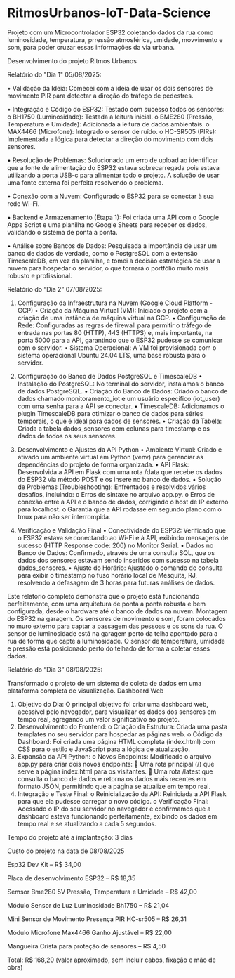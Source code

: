 # RitmosUrbanos-IoT-Data-Science
Projeto com um Microcontrolador ESP32 coletando dados da rua como luminosidade, temperatura, prressão atmosférica, umidade, movvimento e som, para poder cruzar essas informações da via urbana.

Desenvolvimento do projeto Ritmos Urbanos

Relatório do "Dia 1" 05/08/2025:

•	Validação da Ideia: Comecei com a ideia de usar os dois sensores de movimento PIR para detectar a direção do tráfego de pedestres.

•	Integração e Código do ESP32: Testado com sucesso todos os sensores:
   o	BH1750 (Luminosidade): Testada a leitura inicial.
   o	BME280 (Pressão, Temperatura e Umidade): Adicionada a leitura de dados ambientais.
   o	MAX4466 (Microfone): Integrado o sensor de ruído.
   o	HC-SR505 (PIRs): Implementada a lógica para detectar a direção do movimento com dois sensores.
   
•	Resolução de Problemas: Solucionado um erro de upload ao identificar que a fonte de alimentação do ESP32 estava sobrecarregada pois estava utilizando a porta USB-c para alimentar todo o projeto. A solução de usar uma fonte externa foi perfeita resolvendo o problema.

•	Conexão com a Nuvem: Configurado o ESP32 para se conectar à sua rede Wi-Fi.

•	Backend e Armazenamento (Etapa 1): Foi criada uma API com o Google Apps Script e uma planilha no Google Sheets para receber os dados, validando o sistema de ponta a ponta.

•	Análise sobre Bancos de Dados: Pesquisada a importância de usar um banco de dados de verdade, como o PostgreSQL com a extensão TimescaleDB, em vez da planilha, e tomei a decisão estratégica de usar a nuvem para hospedar o servidor, o que tornará o portfólio muito mais robusto e profissional.

Relatório do “Dia 2” 07/08/2025: 

1. Configuração da Infraestrutura na Nuvem (Google Cloud Platform - GCP)
   •	Criação da Máquina Virtual (VM): Iniciado o projeto com a criação de uma instância de máquina virtual na GCP.
   •	Configuração de Rede: Configuradas as regras de firewall para permitir o tráfego de entrada nas portas 80 (HTTP), 443 (HTTPS) e, mais importante, na porta 5000 para a API, garantindo que o ESP32 pudesse se comunicar com o servidor.
   •	Sistema Operacional: A VM foi provisionada com o sistema operacional Ubuntu 24.04 LTS, uma base robusta para o servidor.

2. Configuração do Banco de Dados PostgreSQL e TimescaleDB
   •	Instalação do PostgreSQL: No terminal do servidor, instalamos o banco de dados PostgreSQL.
   •	Criação do Banco de Dados: Criado o banco de dados chamado monitoramento_iot e um usuário específico (iot_user) com uma senha para a API se conectar.
   •	TimescaleDB: Adicionamos o plugin TimescaleDB para otimizar o banco de dados para séries temporais, o que é ideal para dados de sensores.
   •	Criação da Tabela: Criada a tabela dados_sensores com colunas para timestamp e os dados de todos os seus sensores.

3. Desenvolvimento e Ajustes da API Python
   •	Ambiente Virtual: Criado e ativado um ambiente virtual em Python (venv) para gerenciar as dependências do projeto de forma organizada.
   •	API Flask: Desenvolvida a API em Flask com uma rota /data que recebe os dados do ESP32 via método POST e os insere no banco de dados.
   •	Solução de Problemas (Troubleshooting): Enfrentados e resolvidos vários desafios, incluindo:
      o	Erros de sintaxe no arquivo app.py.
      o	Erros de conexão entre a API e o banco de dados, corrigindo o host de IP externo para localhost.
      o	Garantia que a API rodasse em segundo plano com o tmux para não ser interrompida.
4. Verificação e Validação Final
   •	Conectividade do ESP32: Verificado que o ESP32 estava se conectando ao Wi-Fi e à API, exibindo mensagens de sucesso (HTTP Response code: 200) no Monitor Serial.
   •	Dados no Banco de Dados: Confirmado, através de uma consulta SQL, que os dados dos sensores estavam sendo inseridos com sucesso na tabela dados_sensores.
   •	Ajuste do Horário: Ajustado o comando de consulta para exibir o timestamp no fuso horário local de Mesquita, RJ, resolvendo a defasagem de 3 horas para futuras análises de dados.

Este relatório completo demonstra que o projeto está funcionando perfeitamente, com uma arquitetura de ponta a ponta robusta e bem configurada, desde o hardware até o banco de dados na nuvem.
Montagem do ESP32 na garagem. Os sensores de movimento e som, foram colocados no muro externo para captar a passagem das pessoas e os sons da rua. O sensor de luminosidade está na garagem perto da telha apontado para a rua de forma que capte a luminosidade. O sensor de temperatura, umidade e pressão está posicionado perto do telhado de forma a coletar esses dados.

Relatório do “Dia 3” 08/08/2025:

Transformado o projeto de um sistema de coleta de dados em uma plataforma completa de visualização.
Dashboard Web
1.	Objetivo do Dia: O principal objetivo foi criar uma dashboard web, acessível pelo navegador, para visualizar os dados dos sensores em tempo real, agregando um valor significativo ao projeto.
2.	Desenvolvimento do Frontend:
   o	Criação da Estrutura: Criada uma pasta templates no seu servidor para hospedar as páginas web.
   o	Código da Dashboard: Foi criada uma página HTML completa (index.html) com CSS para o estilo e JavaScript para a lógica de atualização.
3.	Expansão da API Python:
   o	Novos Endpoints: Modificado o arquivo app.py para criar dois novos endpoints:
      	Uma rota principal (/) que serve a página index.html para os visitantes.
      	Uma rota /latest que consulta o banco de dados e retorna os dados mais recentes em formato JSON, permitindo que a página se atualize em tempo real.
4.	Integração e Teste Final:
   o	Reinicialização da API: Reiniciada a API Flask para que ela pudesse carregar o novo código.
   o	Verificação Final: Acessado o IP do seu servidor no navegador e confirmamos que a dashboard estava funcionando perfeitamente, exibindo os dados em tempo real e se atualizando a cada 5 segundos.

Tempo do projeto até a implantação: 3 dias

Custo do projeto na data de 08/08/2025

Esp32 Dev Kit – R$ 34,00

Placa de desenvolvimento ESP32 – R$  18,35

Semsor Bme280 5V Pressão, Temperatura e Umidade – R$ 42,00

Módulo Sensor de Luz Luminosidade Bh1750 – R$ 21,04

Mini Sensor de Movimento Presença PIR HC-sr505 – R$ 26,31

Módulo Microfone Max4466 Ganho Ajustável – R$ 22,00

Mangueira Crista para proteção de sensores – R$ 4,50

Total: R$ 168,20 (valor aproximado, sem incluir cabos, fixação e mão de obra)


